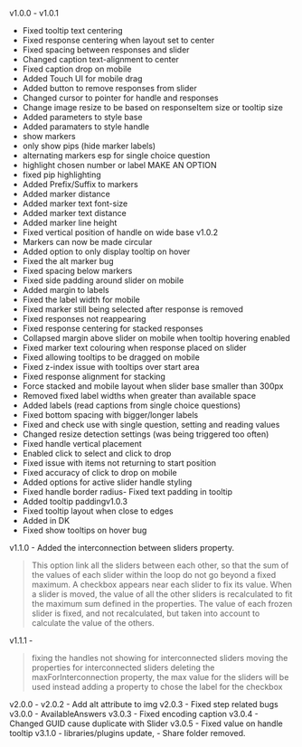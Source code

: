 v1.0.0 -
v1.0.1
- Fixed tooltip text centering
- Fixed response centering when layout set to center
- Fixed spacing between responses and slider
- Changed caption text-alignment to center
- Fixed caption drop on mobile
- Added Touch UI for mobile drag
- Added button to remove responses from slider
- Changed cursor to pointer for handle and responses
- Change image resize to be based on responseItem size or tooltip size
- Added parameters to style base
- Added paramaters to style handle
- show markers
- only show pips (hide marker labels)
- alternating markers esp for single choice question
- highlight chosen number or label MAKE AN OPTION
- fixed pip highlighting
- Added Prefix/Suffix to markers
- Added marker distance
- Added marker text font-size
- Added marker text distance
- Added marker line height
- Fixed vertical position of handle on wide base
v1.0.2
- Markers can now be made circular
- Added option to only display tooltip on hover
- Fixed the alt marker bug
- Fixed spacing below markers
- Fixed side padding around slider on mobile
- Added margin to labels
- Fixed the label width for mobile
- Fixed marker still being selected after response is removed
- Fixed responses not reappearing
- Fixed response centering for stacked responses
- Collapsed margin above slider on mobile when tooltip hovering enabled
- Fixed marker text colouring when response placed on slider
- Fixed allowing tooltips to be dragged on mobile
- Fixed z-index issue with tooltips over start area
- Fixed response alignment for stacking
- Force stacked and mobile layout when slider base smaller than 300px
- Removed fixed label widths when greater than available space
- Added labels (read captions from single choice questions)
- Fixed bottom spacing with bigger/longer labels
- Fixed and check use with single question, setting and reading values
- Changed resize detection settings (was being triggered too often)
- Fixed handle vertical placement
- Enabled click to select and click to drop
- Fixed issue with items not returning to start position
- Fixed accuracy of click to drop on mobile
- Added options for active slider handle styling
- Fixed handle border radius- Fixed text padding in tooltip
- Added tooltip paddingv1.0.3
- Fixed tooltip layout when close to edges
- Added in DK
- Fixed show tooltips on hover bug

v1.1.0 - Added the interconnection between sliders property.
> This option link all the sliders between each other, so that the sum of the values of each slider within the loop do not go beyond a fixed maximum.
> A checkbox appears near each slider to fix its value.
> When a slider is moved, the value of all the other sliders is recalculated to fit the maximum sum defined in the properties.
> The value of each frozen slider is fixed, and not recalculated, but taken into account to calculate the value of the others.

v1.1.1 -
> fixing the handles not showing for interconnected sliders
> moving the properties for interconnected sliders
> deleting the maxForInterconnection property, the max value for the sliders will be used instead
> adding a property to chose the label for the checkbox

v2.0.0 -
v2.0.2 - Add alt attribute to img
v2.0.3 - Fixed step related bugs
v3.0.0 - AvailableAnswers
v3.0.3 - Fixed encoding caption
v3.0.4 - Changed GUID cause duplicate with Slider
v3.0.5 - Fixed value on handle tooltip
v3.1.0 - libraries/plugins update,
       - Share folder removed.
